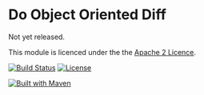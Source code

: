 # Do Object Oriented Diff

Not yet released.

This module is licenced under the the [Apache 2 Licence](https://www.apache.org/licenses/LICENSE-2.0.html).

[![Build Status](https://api.travis-ci.org/catalean/doDiff.png?branch=master)](https://travis-ci.org/catalean/dooDiff) [![License](http://img.shields.io/badge/license-Apache2-red.svg)](http://opensource.org/licenses/apache-2.0)

[![Built with Maven](http://maven.apache.org/images/logos/maven-feather.png)](http://maven.org/)
